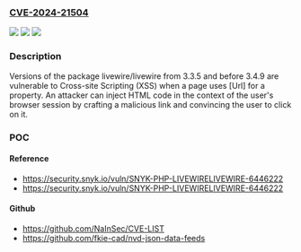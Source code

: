 ### [CVE-2024-21504](https://cve.mitre.org/cgi-bin/cvename.cgi?name=CVE-2024-21504)
![](https://img.shields.io/static/v1?label=Product&message=livewire%2Flivewire&color=blue)
![](https://img.shields.io/static/v1?label=Version&message=3.3.5%3C%203.4.9%20&color=brighgreen)
![](https://img.shields.io/static/v1?label=Vulnerability&message=Cross-site%20Scripting%20(XSS)&color=brighgreen)

### Description

Versions of the package livewire/livewire from 3.3.5 and before 3.4.9 are vulnerable to Cross-site Scripting (XSS) when a page uses [Url] for a property. An attacker can inject HTML code in the context of the user's browser session by crafting a malicious link and convincing the user to click on it.

### POC

#### Reference
- https://security.snyk.io/vuln/SNYK-PHP-LIVEWIRELIVEWIRE-6446222
- https://security.snyk.io/vuln/SNYK-PHP-LIVEWIRELIVEWIRE-6446222

#### Github
- https://github.com/NaInSec/CVE-LIST
- https://github.com/fkie-cad/nvd-json-data-feeds

